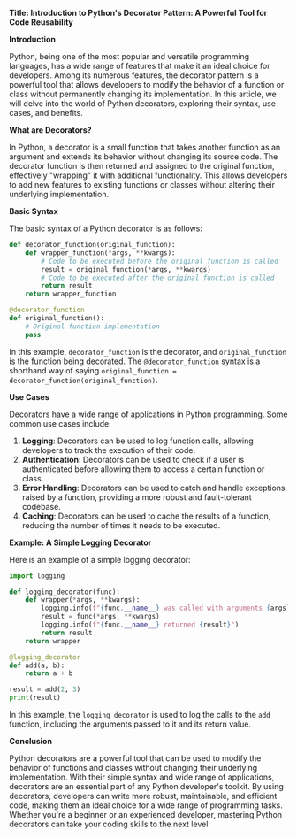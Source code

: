 **Title: Introduction to Python's Decorator Pattern: A Powerful Tool for Code Reusability**

**Introduction**

Python, being one of the most popular and versatile programming languages, has a wide range of features that make it an ideal choice for developers. Among its numerous features, the decorator pattern is a powerful tool that allows developers to modify the behavior of a function or class without permanently changing its implementation. In this article, we will delve into the world of Python decorators, exploring their syntax, use cases, and benefits.

**What are Decorators?**

In Python, a decorator is a small function that takes another function as an argument and extends its behavior without changing its source code. The decorator function is then returned and assigned to the original function, effectively "wrapping" it with additional functionality. This allows developers to add new features to existing functions or classes without altering their underlying implementation.

**Basic Syntax**

The basic syntax of a Python decorator is as follows:
```python
def decorator_function(original_function):
    def wrapper_function(*args, **kwargs):
        # Code to be executed before the original function is called
        result = original_function(*args, **kwargs)
        # Code to be executed after the original function is called
        return result
    return wrapper_function

@decorator_function
def original_function():
    # Original function implementation
    pass
```
In this example, `decorator_function` is the decorator, and `original_function` is the function being decorated. The `@decorator_function` syntax is a shorthand way of saying `original_function = decorator_function(original_function)`.

**Use Cases**

Decorators have a wide range of applications in Python programming. Some common use cases include:

1. **Logging**: Decorators can be used to log function calls, allowing developers to track the execution of their code.
2. **Authentication**: Decorators can be used to check if a user is authenticated before allowing them to access a certain function or class.
3. **Error Handling**: Decorators can be used to catch and handle exceptions raised by a function, providing a more robust and fault-tolerant codebase.
4. **Caching**: Decorators can be used to cache the results of a function, reducing the number of times it needs to be executed.

**Example: A Simple Logging Decorator**

Here is an example of a simple logging decorator:
```python
import logging

def logging_decorator(func):
    def wrapper(*args, **kwargs):
        logging.info(f"{func.__name__} was called with arguments {args} and {kwargs}")
        result = func(*args, **kwargs)
        logging.info(f"{func.__name__} returned {result}")
        return result
    return wrapper

@logging_decorator
def add(a, b):
    return a + b

result = add(2, 3)
print(result)
```
In this example, the `logging_decorator` is used to log the calls to the `add` function, including the arguments passed to it and its return value.

**Conclusion**

Python decorators are a powerful tool that can be used to modify the behavior of functions and classes without changing their underlying implementation. With their simple syntax and wide range of applications, decorators are an essential part of any Python developer's toolkit. By using decorators, developers can write more robust, maintainable, and efficient code, making them an ideal choice for a wide range of programming tasks. Whether you're a beginner or an experienced developer, mastering Python decorators can take your coding skills to the next level.